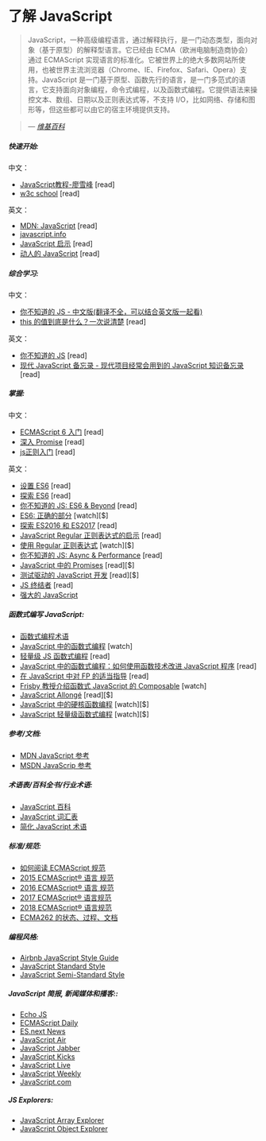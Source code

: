 # 了解 JavaScript

> JavaScript，一种高级编程语言，通过解释执行，是一门动态类型，面向对象（基于原型）的解释型语言。它已经由 ECMA（欧洲电脑制造商协会）通过 ECMAScript 实现语言的标准化。它被世界上的绝大多数网站所使用，也被世界主流浏览器（Chrome、IE、Firefox、Safari、Opera）支持。JavaScript 是一门基于原型、函数先行的语言，是一门多范式的语言，它支持面向对象编程，命令式编程，以及函数式编程。它提供语法来操控文本、数组、日期以及正则表达式等，不支持 I/O，比如网络、存储和图形等，但这些都可以由它的宿主环境提供支持。

><cite>&#8212; [维基百科](https://en.wikipedia.org/wiki/JavaScript)</cite>

##### 快速开始:

中文：
* [JavaScript教程-廖雪峰](https://www.liaoxuefeng.com/wiki/001434446689867b27157e896e74d51a89c25cc8b43bdb3000) [read]
* [w3c school](http://www.w3school.com.cn/) [read]

英文：
* [MDN: JavaScript](https://developer.mozilla.org/en-US/docs/Learn/JavaScript) [read]
* [javascript.info](http://javascript.info/)
* [JavaScript 启示](http://www.javascriptenlightenment.com/) [read]
* [动人的 JavaScript](http://eloquentjavascript.net/) [read]

##### 综合学习:

中文：
* [你不知道的 JS - 中文版(翻译不全，可以结合英文版一起看)](https://github.com/kangbin/You-Dont-Know-JS)
* [this 的值到底是什么？一次说清楚](https://zhuanlan.zhihu.com/p/23804247) [read]

英文：
* [你不知道的 JS](https://github.com/getify/You-Dont-Know-JS/) [read]
* [现代 JavaScript 备忘录 - 现代项目经常会用到的 JavaScript 知识备忘录](https://github.com/mbeaudru/modern-js-cheatsheet) [read]

##### 掌握:

中文：
* [ECMAScript 6 入门](http://es6.ruanyifeng.com/) [read]
* [深入 Promise](https://zhuanlan.zhihu.com/p/25178630) [read]
* [js正则入门](https://segmentfault.com/a/1190000009324194) [read]

英文：
* [设置 ES6](https://leanpub.com/setting-up-es6) [read]
* [探索 ES6](http://exploringjs.com/es6.html) [read]
* [你不知道的 JS: ES6 & Beyond](https://github.com/getify/You-Dont-Know-JS/blob/master/es6%20&%20beyond/README.md#you-dont-know-js-es6--beyond) [read]
* [ES6: 正确的部分](https://frontendmasters.com/courses/es6-right-parts/) [watch][$]
* [探索 ES2016 和 ES2017](http://exploringjs.com/es2016-es2017.html) [read]
* [JavaScript Regular 正则表达式的启示](http://codylindley.com/techpro/2013_05_14__javascript-regular-expression-/) [read]
* [使用 Regular 正则表达式](http://www.lynda.com/Regular-Expressions-tutorials/Using-Regular-Expressions/85870-2.html) [watch][$]
* [你不知道的 JS: Async & Performance](https://github.com/getify/You-Dont-Know-JS/blob/master/async%20&%20performance/README.md#you-dont-know-js-async--performance) [read]
* [JavaScript 中的 Promises](http://www.amazon.com/JavaScript-Promises-Daniel-Parker/dp/1449373216/ref=pd_sim_sbs_14_5) [read][$]
* [测试驱动的 JavaScript 开发](http://www.amazon.com/dp/0321683919/) [read][$]
* [JS 终结者](https://mythbusters.js.org/index.html) [read]
* [强大的 JavaScript](https://molily.de/robust-javascript/)

##### 函数式编写 JavaScript:

* [函数式编程术语](https://github.com/hemanth/functional-programming-jargon#functional-programming-jargon)
* [JavaScript 中的函数式编程](https://www.youtube.com/watch?v=BMUiFMZr7vk&list=PL0zVEGEvSaeEd9hlmCXrk5yUyqUag-n84) [watch]
* [轻量级 JS 函数式编程](https://github.com/getify/Functional-Light-JS) [read]
* [JavaScript 中的函数式编程：如何使用函数技术改进 JavaScript 程序](https://www.amazon.com/Functional-Programming-JavaScript-functional-techniques/dp/1617292826/ref=sr_1_1?&_encoding=UTF8&tag=fronenddevejo-20&linkCode=ur2&linkId=dcc6b0cb7de57fa841f1b178d2d54b9d&camp=1789&creative=9325) [read]
* [在 JavaScript 中对 FP 的适当指导](https://drboolean.gitbooks.io/mostly-adequate-guide/content/) [read]
* [Frisby 教授介绍函数式 JavaScript 的 Composable](https://egghead.io/courses/professor-frisby-introduces-composable-functional-javascript) [watch]
* [JavaScript Allongé](https://leanpub.com/javascriptallongesix) [read][$]
* [JavaScript 中的硬核函数编程](https://frontendmasters.com/courses/functional-javascript/) [watch][$]
* [JavaScript 轻量级函数式编程](https://frontendmasters.com/courses/functional-js-lite/) [watch][$]

##### 参考/文档:

* [MDN JavaScript 参考](https://developer.mozilla.org/en-US/docs/Web/JavaScript/Reference)
* [MSDN JavaScrip 参考](https://msdn.microsoft.com/en-us/library/yek4tbz0.aspx)

##### 术语表/百科全书/行业术语:

* [JavaScript 百科](http://www.crockford.com/javascript/encyclopedia/)
* [JavaScript 词汇表](https://www.codecademy.com/articles/glossary-javascript)
* [简化 JavaScript 术语](http://jargon.js.org/)

##### 标准/规范:

* [如何阅读 ECMAScript 规范](https://timothygu.me/es-howto/)
* [2015 ECMAScript® 语言 规范](http://www.ecma-international.org/ecma-262/6.0/index.html)
* [2016 ECMAScript® 语言 规范](https://www.ecma-international.org/ecma-262/7.0/index.html)
* [2017 ECMAScript® 语言规范](http://www.ecma-international.org/ecma-262/8.0/index.html)
* [2018 ECMAScript® 语言规范](https://tc39.github.io/ecma262/)
* [ECMA262 的状态、过程、文档](https://github.com/tc39/ecma262)

##### 编程风格:

* [Airbnb JavaScript Style Guide](http://airbnb.io/javascript/)
* [JavaScript Standard Style](http://standardjs.com/rules.html)
* [JavaScript Semi-Standard Style](https://github.com/Flet/semistandard)

##### JavaScript 简报, 新闻媒体和播客::

* [Echo JS](http://www.echojs.com/)
* [ECMAScript Daily](https://ecmascript-daily.github.io/)
* [ES.next News](http://esnextnews.com/)
* [JavaScript Air](https://javascriptair.com/)
* [JavaScript Jabber](https://devchat.tv/js-jabber/)
* [JavaScript Kicks](http://javascriptkicks.com/)
* [JavaScript Live](https://jslive.com/)
* [JavaScript Weekly](http://javascriptweekly.com/)
* [JavaScript.com](https://www.javascript.com/news)

##### JS Explorers:

* [JavaScript Array Explorer](https://sdras.github.io/array-explorer/)
* [JavaScript Object Explorer](https://sdras.github.io/object-explorer/)
